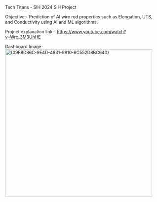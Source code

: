 Tech Titans - SIH 2024 SIH Project

Objective:- Prediction of Al wire rod properties such as Elongation, UTS, and Conductivity using AI and ML algorithms.

Project explanation link:- https://www.youtube.com/watch?v=Wrc_3M3UhHE

Dashboard Image-
<img width="476" alt="{09F8D86C-9E4D-4831-9810-8C552D8BC640}" src="https://github.com/user-attachments/assets/9937c120-0174-4328-ac5e-7072abd549ed" />

